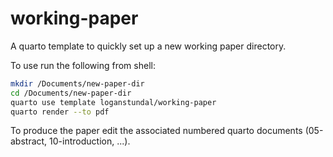 # working-paper
A quarto template to quickly set up a new working paper directory.

To use run the following from shell:

```sh
mkdir /Documents/new-paper-dir
cd /Documents/new-paper-dir
quarto use template loganstundal/working-paper
quarto render --to pdf
```

To produce the paper edit the associated numbered quarto documents (05-abstract, 10-introduction, ...).

